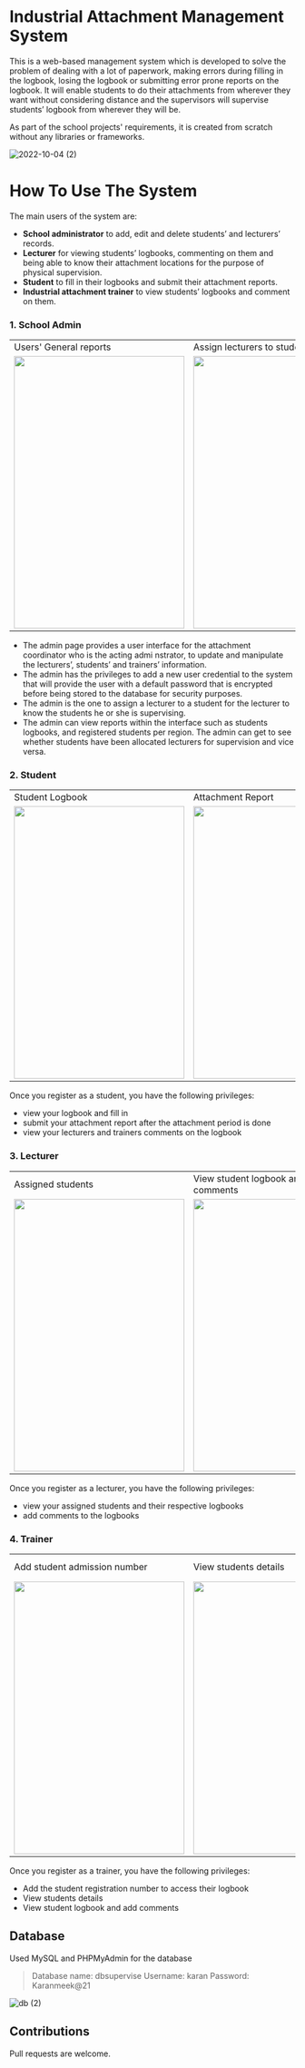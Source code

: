 # Industrial Attachment Management System
This is a web-based management system which is developed to solve the problem of dealing with a lot of paperwork, making errors during filling in the logbook, losing the 
logbook or submitting error prone reports on the logbook. It will enable students to do their attachments from wherever they want without considering distance and the 
supervisors will supervise students’ logbook from wherever they will be.  

As part of the school projects' requirements, it is created from scratch without any libraries or frameworks.

![2022-10-04 (2)](https://user-images.githubusercontent.com/60463223/193738755-389dd6eb-29a3-423e-9be5-089ea22a5f86.png)

# How To Use The System
The main users of the system are:
-	**School administrator** to add, edit and delete students’ and lecturers’ records.
-	**Lecturer** for viewing students’ logbooks, commenting on them and being able to know their attachment locations for the purpose of physical supervision.
-	**Student** to fill in their logbooks and submit their attachment reports.
-	**Industrial attachment trainer** to view students’ logbooks and comment on them.

### 1. School Admin
<table>
  <tr>
    <td>Users' General reports</td>
     <td>Assign lecturers to students</td>
     <td> AttachmentTrainers and their students</td>
  </tr>
  <tr>
    <td><img src="![Uploading 2022-10-04 (8).png…]()" width=300 height=480></td>
    <td><img src="![Uploading 2022-10-04 (6).png…]()" width=300 height=480></td>
    <td><img src="![Uploading 2022-10-04 (10).png…]()" width=300 height=480></td>
  </tr>
 </table>
 
 - The admin page provides a user interface for the attachment coordinator who is the acting admi nstrator, to update and manipulate the lecturers’, students’ and trainers’ information.
 - The admin has the privileges to add a new user credential to the system that will provide the user with a default password that is encrypted before being stored to the database for security purposes.
 - The admin is the one to assign a lecturer to a student for the lecturer to know the students he or she is supervising.
 - The admin can view reports within the interface such as students logbooks, and registered students per region. The admin can get to see whether students have been allocated lecturers for supervision and vice versa.

### 2. Student
<table>
  <tr>
    <td>Student Logbook</td>
     <td>Attachment Report</td>
     <td>Lecturer and Trainer Comments</td>
  </tr>
  <tr>
    <td><img src="![2022-10-04 (18)](https://user-images.githubusercontent.com/60463223/193831223-16fc3a6c-4aee-4ffb-b1e7-0f763fd7a600.png)" width=300 height=480></td>
    <td><img src="![Uploading 2022-10-04 (19).png…]()" width=300 height=480></td>
    <td><img src="![Uploading 2022-10-04 (22).png…]()" width=300 height=480></td>
  </tr>
 </table>
 
 Once you register as a student, you have the following privileges:
  - view your logbook and fill in
  - submit your attachment report after the attachment period is done
  - view your lecturers and trainers comments on the logbook
  
### 3. Lecturer
<table>
  <tr>
    <td>Assigned students</td>
    <td>View student logbook and add comments</td>
  </tr>
  <tr>
    <td><img src="![Uploading 2022-10-04 (24).png…]()" width=300 height=480></td>
    <td><img src="![Uploading 2022-10-04 (26).png…]()" width=300 height=480></td>
  </tr>
 </table>
 
 Once you register as a lecturer, you have the following privileges:
  - view your assigned students and their respective logbooks
  - add comments to the logbooks

### 4. Trainer
<table>
  <tr>
    <td>Add student admission number</td>
    <td>View students details</td>
    <td>View student logbook and add comments</td>
  </tr>
  <tr>
    <td><img src="![2022-10-04 (18)](https://user-images.githubusercontent.com/60463223/193831462-6c138ef0-f802-4507-b4da-55e3f11e4529.png)" width=300 height=480></td>
    <td><img src="![Uploading 2022-10-04 (19).png…]()" width=300 height=480></td>
    <td><img src="![2022-10-04 (27)](https://user-images.githubusercontent.com/60463223/193832068-62619e11-00a2-4ef8-9173-2d8389514154.png)" width=300 height=480></td>
  </tr>
 </table>
 
 Once you register as a trainer, you have the following privileges:
  - Add the student registration number to access their logbook
  - View students details
  - View student logbook and add comments

## Database
Used MySQL and PHPMyAdmin for the database 
  > Database name: dbsupervise
  > Username: karan
  > Password: Karanmeek@21

![db (2)](https://user-images.githubusercontent.com/60463223/193844592-4cf6b9f7-9777-4405-8f43-c12b424a7a4d.png)


## Contributions
 Pull requests are welcome.
  










